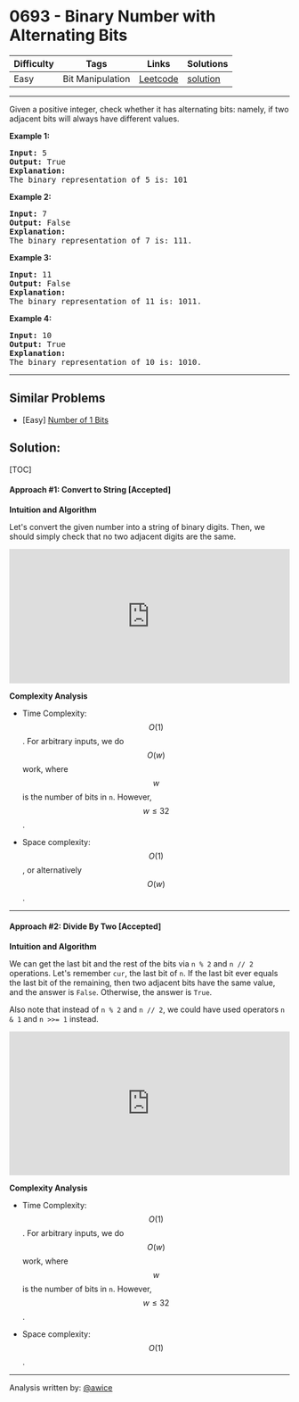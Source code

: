 # 0693 - Binary Number with Alternating Bits

Difficulty  | Tags | Links | Solutions
----------- | ---- | ----- | -----
Easy | Bit Manipulation | [Leetcode](https://leetcode.com/problems/binary-number-with-alternating-bits) | [solution](https://leetcode.com/problems/binary-number-with-alternating-bits/solution/)


-----------

<p>Given a positive integer, check whether it has alternating bits: namely, if two adjacent bits will always have different values.</p>

<p><b>Example 1:</b><br />
<pre>
<b>Input:</b> 5
<b>Output:</b> True
<b>Explanation:</b>
The binary representation of 5 is: 101
</pre>
</p>

<p><b>Example 2:</b><br />
<pre>
<b>Input:</b> 7
<b>Output:</b> False
<b>Explanation:</b>
The binary representation of 7 is: 111.
</pre>
</p>

<p><b>Example 3:</b><br />
<pre>
<b>Input:</b> 11
<b>Output:</b> False
<b>Explanation:</b>
The binary representation of 11 is: 1011.
</pre>
</p>

<p><b>Example 4:</b><br />
<pre>
<b>Input:</b> 10
<b>Output:</b> True
<b>Explanation:</b>
The binary representation of 10 is: 1010.
</pre>
</p>

-----------


## Similar Problems

- [Easy] [Number of 1 Bits](number-of-1-bits)




## Solution:

[TOC]

#### Approach #1: Convert to String [Accepted]

**Intuition and Algorithm**

Let's convert the given number into a string of binary digits.  Then, we should simply check that no two adjacent digits are the same.

<iframe src="https://leetcode.com/playground/79o5Wvyy/shared" frameBorder="0" name="79o5Wvyy" width="100%" height="241"></iframe>

**Complexity Analysis**

* Time Complexity: $$O(1)$$.  For arbitrary inputs, we do $$O(w)$$ work, where $$w$$ is the number of bits in `n`.  However, $$w \leq 32$$.

* Space complexity: $$O(1)$$, or alternatively $$O(w)$$.

---

#### Approach #2: Divide By Two [Accepted]

**Intuition and Algorithm**

We can get the last bit and the rest of the bits via `n % 2` and `n // 2` operations.  Let's remember `cur`, the last bit of `n`.  If the last bit ever equals the last bit of the remaining, then two adjacent bits have the same value, and the answer is `False`.  Otherwise, the answer is `True`.

Also note that instead of `n % 2` and `n // 2`, we could have used operators `n & 1` and `n >>= 1` instead.

<iframe src="https://leetcode.com/playground/oFAELrSA/shared" frameBorder="0" name="oFAELrSA" width="100%" height="258"></iframe>

**Complexity Analysis**

* Time Complexity: $$O(1)$$.  For arbitrary inputs, we do $$O(w)$$ work, where $$w$$ is the number of bits in `n`.  However, $$w \leq 32$$.

* Space complexity: $$O(1)$$.

---

Analysis written by: [@awice](https://leetcode.com/awice)

